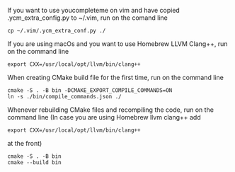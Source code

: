 If you want to use youcompleteme on vim and have copied .ycm_extra_config.py to ~/.vim, run on the comand line
```
cp ~/.vim/.ycm_extra_conf.py ./
```

If you are using macOs and you want to use Homebrew LLVM Clang++, run on the command line
```
export CXX=/usr/local/opt/llvm/bin/clang++
```

When creating CMake build file for the first time, run on the command line
```
cmake -S . -B bin -DCMAKE_EXPORT_COMPILE_COMMANDS=ON
ln -s ./bin/compile_commands.json ./
```

Whenever rebuilding CMake files and recompiling the code, run on the command line
(In case you are using Homebrew llvm clang++ add
```
export CXX=/usr/local/opt/llvm/bin/clang++
```
at the front)
```
cmake -S . -B bin
cmake --build bin
```
